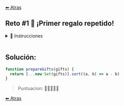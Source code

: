 [⬅ Atras](https://github.com/jdtb4/adventJS)

## Reto #1 🎁 ¡Primer regalo repetido!

<details>
  <summary>📝 Instrucciones</summary>
<br/>

Santa Claus 🎅 ha recibido una lista de números mágicos que representan regalos 🎁, pero algunos de ellos están duplicados y deben ser eliminados para evitar confusiones. Además, los regalos deben ser ordenados en orden ascendente antes de entregárselos a los elfos.

Tu tarea es escribir una función que reciba una lista de números enteros (que pueden incluir duplicados) y devuelva una nueva lista sin duplicados, ordenada en orden ascendente.

```js
const gifts1 = [3, 1, 2, 3, 4, 2, 5]
const preparedGifts1 = prepareGifts(gifts1)
console.log(preparedGifts1) // [1, 2, 3, 4, 5]

const gifts2 = [6, 5, 5, 5, 5]
const preparedGifts2 = prepareGifts(gifts2)
console.log(preparedGifts2) // [5, 6]

const gifts3 = []
const preparedGifts3 = prepareGifts(gifts3)
console.log(preparedGifts3) // []
// No hay regalos, la lista queda vacía
```

</details>
<br/>

## Solución: 

```js
function prepareGifts(gifts) {
  return [...new Set(gifts)].sort((a, b) => a - b)
}

```

>Puntuacion: 🌟🌟🌟🌟🌟


[⬅ Atras](https://github.com/jdtb4/adventJS)